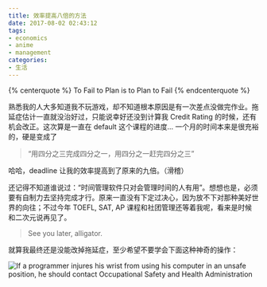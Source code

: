 ```yaml
---
title: 效率提高八倍的方法
date: 2017-08-02 02:43:12
tags:
- economics
- anime
- management
categories:
- 生活
---
```


{% centerquote %}
To Fail to Plan is to Plan to Fail
{% endcenterquote %}

<!-- more -->

熟悉我的人大多知道我不玩游戏，却不知道根本原因是有一次差点没做完作业。拖延症估计一直就没治好过，只能说幸好还没到计算我 Credit Rating 的时候，还有机会改正。这次算是一直在 default 这个课程的进度... 一个月的时间本来是很充裕的，硬是变成了

> “用四分之三完成四分之一，用四分之一赶完四分之三”

哈哈，deadline 让我的效率提高到了原来的九倍。（滑稽）

还记得不知道谁说过：“时间管理软件只对会管理时间的人有用”。想想也是，必须要有自制力去坚持完成才行。原来一直没有下定过决心，因为放不下对那种美好世界的向往；不过今年 TOEFL, SAT, AP 课程和社团管理还等着我呢，看来是时候和二次元说再见了。

> See you later, alligator.

就算我最终还是没能改掉拖延症，至少希望不要学会下面这种神奇的操作：

![If a programmer injures his wrist from using his computer in an unsafe position, he should contact Occupational Safety and Health Administration](https://user-images.githubusercontent.com/10842684/77261320-10a50100-6c64-11ea-84b5-2a45fa43e6bc.jpg)
